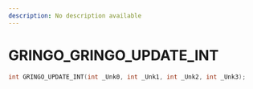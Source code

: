 ```yaml
---
description: No description available 
---
```


# GRINGO\_GRINGO_UPDATE_INT

```cpp
int GRINGO_UPDATE_INT(int _Unk0, int _Unk1, int _Unk2, int _Unk3);
```
